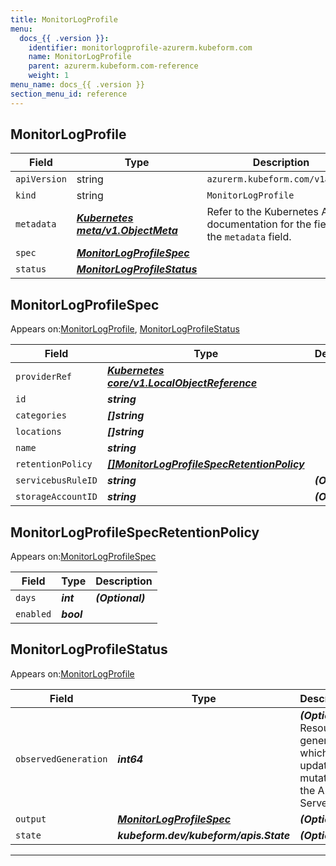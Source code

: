 ```yaml
---
title: MonitorLogProfile
menu:
  docs_{{ .version }}:
    identifier: monitorlogprofile-azurerm.kubeform.com
    name: MonitorLogProfile
    parent: azurerm.kubeform.com-reference
    weight: 1
menu_name: docs_{{ .version }}
section_menu_id: reference
---
```


## MonitorLogProfile
| Field | Type | Description |
| ------ | ----- | ----------- |
| `apiVersion` | string | `azurerm.kubeform.com/v1alpha1` |
|    `kind` | string | `MonitorLogProfile` |
| `metadata` | ***[Kubernetes meta/v1.ObjectMeta](https://kubernetes.io/docs/reference/generated/kubernetes-api/v1.13/#objectmeta-v1-meta)***|Refer to the Kubernetes API documentation for the fields of the `metadata` field.|
| `spec` | ***[MonitorLogProfileSpec](#monitorlogprofilespec)***||
| `status` | ***[MonitorLogProfileStatus](#monitorlogprofilestatus)***||
## MonitorLogProfileSpec

Appears on:[MonitorLogProfile](#monitorlogprofile), [MonitorLogProfileStatus](#monitorlogprofilestatus)

| Field | Type | Description |
| ------ | ----- | ----------- |
| `providerRef` | ***[Kubernetes core/v1.LocalObjectReference](https://kubernetes.io/docs/reference/generated/kubernetes-api/v1.13/#localobjectreference-v1-core)***||
| `id` | ***string***||
| `categories` | ***[]string***||
| `locations` | ***[]string***||
| `name` | ***string***||
| `retentionPolicy` | ***[[]MonitorLogProfileSpecRetentionPolicy](#monitorlogprofilespecretentionpolicy)***||
| `servicebusRuleID` | ***string***| ***(Optional)*** |
| `storageAccountID` | ***string***| ***(Optional)*** |
## MonitorLogProfileSpecRetentionPolicy

Appears on:[MonitorLogProfileSpec](#monitorlogprofilespec)

| Field | Type | Description |
| ------ | ----- | ----------- |
| `days` | ***int***| ***(Optional)*** |
| `enabled` | ***bool***||
## MonitorLogProfileStatus

Appears on:[MonitorLogProfile](#monitorlogprofile)

| Field | Type | Description |
| ------ | ----- | ----------- |
| `observedGeneration` | ***int64***| ***(Optional)*** Resource generation, which is updated on mutation by the API Server.|
| `output` | ***[MonitorLogProfileSpec](#monitorlogprofilespec)***| ***(Optional)*** |
| `state` | ***kubeform.dev/kubeform/apis.State***| ***(Optional)*** |
---
